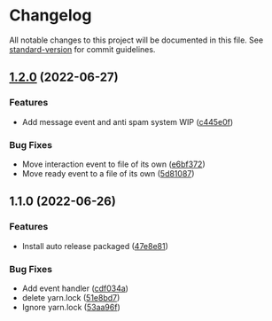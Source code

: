 # Changelog

All notable changes to this project will be documented in this file. See [standard-version](https://github.com/conventional-changelog/standard-version) for commit guidelines.

## [1.2.0](https://github.com/dev-737/discord-ts-bot/compare/v1.1.0...v1.2.0) (2022-06-27)


### Features

* Add message event and anti spam system WIP ([c445e0f](https://github.com/dev-737/discord-ts-bot/commit/c445e0f3113859356fedc1d389c6e608894512ec))


### Bug Fixes

* Move interaction event to file of its own ([e6bf372](https://github.com/dev-737/discord-ts-bot/commit/e6bf37254f629e43655cdc2de7a11a62ad96cd28))
* Move ready event to a file of its own ([5d81087](https://github.com/dev-737/discord-ts-bot/commit/5d81087c6c664f48a664d091ebb3fbd6d3382a12))

## 1.1.0 (2022-06-26)


### Features

* Install auto release packaged ([47e8e81](https://github.com/dev-737/discord-ts-bot/commit/47e8e818d4b3c599b5200bbd57652c17a47f2b7c))


### Bug Fixes
* Add event handler ([cdf034a](https://github.com/dev-737/discord-ts-bot/commit/cdf034a6a5f2b675adc7678821809d95d3bff136))
* delete yarn.lock ([51e8bd7](https://github.com/dev-737/discord-ts-bot/commit/51e8bd744b4bc1054a0f8781ee90009a4b28282b))
* Ignore yarn.lock ([53aa96f](https://github.com/dev-737/discord-ts-bot/commit/53aa96f584d031b5d957a22606172d54bc6b5029))
